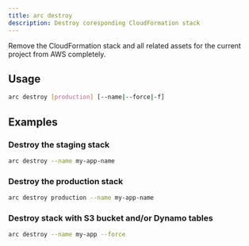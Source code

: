 ```yaml
---
title: arc destroy
description: Destroy coresponding CloudFormation stack
---
```


Remove the CloudFormation stack and all related assets for the current project from AWS completely.

## Usage

```bash
arc destroy [production] [--name|--force|-f]
```

## Examples

### Destroy the staging stack

```bash
arc destroy --name my-app-name
```

### Destroy the production stack

```bash
arc destroy production --name my-app-name
```

### Destroy stack with S3 bucket and/or Dynamo tables

```bash
arc destroy --name my-app --force
```
